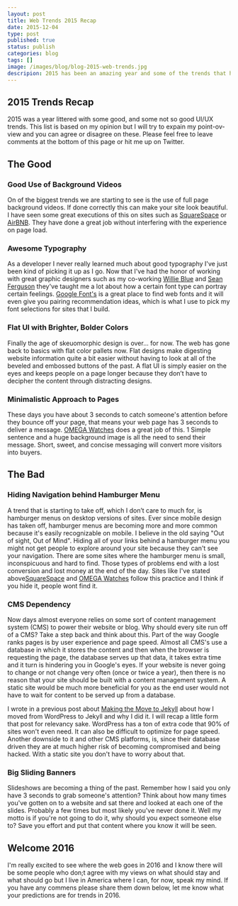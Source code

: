 ```yaml
---
layout: post
title: Web Trends 2015 Recap
date: 2015-12-04
type: post
published: true
status: publish
categories: blog
tags: []
image: /images/blog/blog-2015-web-trends.jpg
descripion: 2015 has been an amazing year and some of the trends that have started were great, while others were not so great. I'm going to reacp the good and the bad of 2015 Web Trends.
---
```


<h2>2015 Trends Recap</h2>
<p>2015 was a year littered with some good, and some not so good UI/UX trends. This list is based on my opinion but I will try to expain my point-ov-view and you can agree or disagree on these. Please feel free to leave comments at the bottom of this page or hit me up on Twitter.
</p>

<h2>The Good</h2>

<h3>Good Use of Background Videos</h3>
<p>On of the biggest trends we are starting to see is the use of full page background videos. If done correctly this can make your site look beautiful. I have seen some great executions of this on sites such as <a href="http://www.squarespace.com/" target="_blank">SquareSpace</a> or <a href="https://www.airbnb.com" target="_blank">AirBNB</a>. They have done a great job without interfering with the experience on page load.</p>

<h3>Awesome Typography</h3>
<p>As a developer I never really learned much about good typography I've just been kind of picking it up as I go. Now that I've had the honor of working with great graphic designers such as my co-working <a href="http://www.elevenonecreative.com/" target="_blank">Willie Blue</a> and <a href="http://www.codeghostcreative.com/" target="_blank">Sean Ferguson</a> they've taught me a lot about how a certain font type can portray certain feelings. <a href="https://www.google.com/fonts" target="_blank">Google Font's</a> is a great place to find web fonts and it will even give you pairing recommendation ideas, which is what I use to pick my font selections for sites that I build.</p>

<h3>Flat UI with Brighter, Bolder Colors</h3>
<p>Finally the age of skeuomorphic design is over... for now. The web has gone back to basics with flat color pallets now. Flat designs make digesting website information quite a bit easier without having to look at all of the beveled and embossed buttons of the past. A flat UI is simply easier on the eyes and keeps people on a page longer because they don’t have to decipher the content through distracting designs.</p>

<h3>Minimalistic Approach to Pages</h3>
<p>These days you have about 3 seconds to catch someone's attention before they bounce off your page, that means your web page has 3 seconds to deliver a message. <a href="http://www.omegawatches.com/" target="_blank">OMEGA Watches</a> does a great job of this. 1 Simple sentence and a huge background image is all the need to send their message. Short, sweet, and concise messaging will convert more visitors into buyers.</p>

<h2>The Bad</h2>
<h3>Hiding Navigation behind Hamburger Menu</h3>
<p>
A trend that is starting to take off, which I don’t care to much for, is hamburger menus on desktop versions of sites. Ever since mobile design has taken off, hamburger menus are becoming more and more common because it's easily recognizable on mobile. I believe in the old saying "Out of sight, Out of Mind". Hiding all of your links behind a hamburger menu you might not get people to explore around your site because they can't see your navigation. There are some sites where the hamburger menu is small, inconspicuous and hard to find. Those types of problems end with a lost conversion and lost money at the end of the day. Sites like I've stated above<a href="http://www.squarespace.com/" target="_blank">SquareSpace</a> and <a href="http://www.omegawatches.com/" target="_blank">OMEGA Watches</a> follow this practice and I think if you hide it, people wont find it.
</p>

<h3>CMS Dependency</h3>
<p>
Now days almost everyone relies on some sort of content management system (CMS) to power their website or blog. Why should every site run off of a CMS? Take a step back and think about this. Part of the way Google ranks pages is by user experience and page speed. Almost all CMS's use a database in which it stores the content and then when the browser is requesting the page, the database serves up that data, it takes extra time and it turn is hindering you in Google's eyes. If your website is never going to change or not change very often (once or twice a year), then there is no reason that your site should be built with a content management system. A static site would be much more beneficial for you as the end user would not have to wait for content to be served up from a database.
</p>
<p>I wrote in a previous post about <a href="../making-the-move-to-jekyll/">Making the Move to Jekyll</a> about how I moved from WordPress to Jekyll and why I did it. I will recap a little form that post for relevancy sake. WordPress has a ton of extra code that 90% of sites won't even need. It can also be difficult to optimize for page speed. Another downside to it and other CMS platforms, is, since their database driven they are at much higher risk of becoming compromised and being hacked. With a static site you don't have to worry about that.</p>

<h3>Big Sliding Banners</h3>
<p>Slideshows are becoming a thing of the past. Remember how I said you only have 3 seconds to grab someone's attention? Think about how many times you've gotten on to a website and sat there and looked at each one of the slides. Probably a few times but most likely you've never done it. Well my motto is if you're not going to do it, why should you expect someone else to? Save you effort and put that content where you know it will be seen.</p>

<h2>Welcome 2016</h2>
<p>I'm really excited to see where the web goes in 2016 and I know there will be some people who don;t agree with my views on what should stay and what should go but I live in America where I can, for now, speak my mind. If you have any commens please share them down below, let me know what your predictions are for trends in 2016.</p>